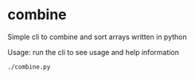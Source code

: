 # combine

Simple cli to combine and sort arrays written in python

Usage: run the cli to see usage and help information

```bash
./combine.py
```
